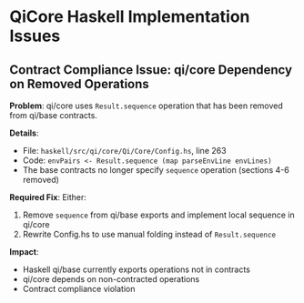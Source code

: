 # QiCore Haskell Implementation Issues

## Contract Compliance Issue: qi/core Dependency on Removed Operations

**Problem**: qi/core uses `Result.sequence` operation that has been removed from qi/base contracts.

**Details**:
- File: `haskell/src/qi/core/Qi/Core/Config.hs`, line 263
- Code: `envPairs <- Result.sequence (map parseEnvLine envLines)`
- The base contracts no longer specify `sequence` operation (sections 4-6 removed)

**Required Fix**:
Either:
1. Remove `sequence` from qi/base exports and implement local sequence in qi/core
2. Rewrite Config.hs to use manual folding instead of `Result.sequence`

**Impact**: 
- Haskell qi/base currently exports operations not in contracts
- qi/core depends on non-contracted operations
- Contract compliance violation